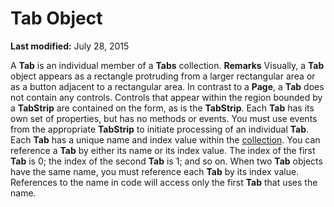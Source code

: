 
# Tab Object

 **Last modified:** July 28, 2015


A  **Tab** is an individual member of a **Tabs** collection.
 **Remarks**
Visually, a  **Tab** object appears as a rectangle protruding from a larger rectangular area or as a button adjacent to a rectangular area.
In contrast to a  **Page**, a  **Tab** does not contain any controls. Controls that appear within the region bounded by a **TabStrip** are contained on the form, as is the **TabStrip**.
Each  **Tab** has its own set of properties, but has no methods or events. You must use events from the appropriate **TabStrip** to initiate processing of an individual **Tab**.
Each  **Tab** has a unique name and index value within the [collection](b8bdf64f-5920-1ae9-16d0-b26d09524a30.md). You can reference a  **Tab** by either its name or its index value. The index of the first **Tab** is 0; the index of the second **Tab** is 1; and so on. When two **Tab** objects have the same name, you must reference each **Tab** by its index value. References to the name in code will access only the first **Tab** that uses the name.
